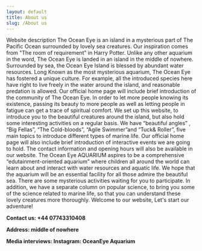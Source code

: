 ```yaml
---
layout: default
title: About us
slug: /About us
---
```

Website description
The Ocean Eye is an island in a mysterious part of The Pacific Ocean surrounded by lovely sea creatures. Our inspiration comes from "The room of requirement" in Harry Potter. Unlike any other aquarium in the word, The Ocean Eye is landed in an island in the middle of nowhere. Surrounded by sea, the Ocean Eye Island is blessed by abundant water resources. Long Known as the most mysterious aquarium, The Ocean Eye has fostered a unique culture. For example, all the introduced species here have right to live freely in the water around the island, and reasonable predation is allowed. Our official home page will include brief introduction of the community of The Ocean Eye. 
In order to let more people knowing its existence, passing its beauty to more people as well as letting people in fatigue can get a trace of spiritual comfort. We set up this website, to introduce you to the beautiful creatures around the island, but also hold some interesting activities on a regular basis. We have “beautiful angles” , “Big Fellas”, “The Cold-bloods”, “Agile Swimmer”and “Tuck& Roller”, five main topics to introduce different types of marine life. Our official home page will also include brief introduction of interactive events we are going to hold. The contact information and opening hours will also be available in our website. The Ocean Eye AQUARIUM aspires to be a comprehensive “edutainment-oriented aquarium” where children all around the world can learn about and interact with water resources and aquatic life. We hope that the aquarium will be an essential facility for all those admire the beautiful sea. There are some mysterious activities waiting for you to participate. 
In addition, we have a separate column on popular science, to bring you some of the science related to marine life, so that you can understand these lovely creatures more thoroughly.
Welcome to our website, Let's start our adventure!


**Contact us: +44 07743310408**

**Address: middle of nowhere**

**Media interviews: Instagram: OceanEye Aquarium**
